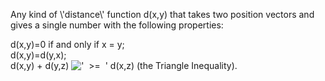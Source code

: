 Any kind of \\'distance\\' function d(x,y) that takes two position
vectors and gives a single number with the following properties:

d(x,y)=0 if and only if x = y;\
 d(x,y)=d(y,x);\
 d(x,y) + d(y,z) !['  \>=  '](../dictionary/equation_images/2790.1..png)
d(x,z) (the Triangle Inequality).
